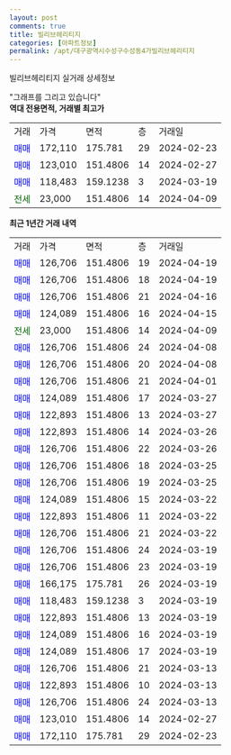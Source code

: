 ```yaml
---
layout: post
comments: true
title: 빌리브헤리티지
categories: [아파트정보]
permalink: /apt/대구광역시수성구수성동4가빌리브헤리티지
---
```


빌리브헤리티지 실거래 상세정보

<script type="text/javascript">
  google.charts.load('current', {'packages':['line', 'corechart']});
  google.charts.setOnLoadCallback(drawChart);

  function drawChart() {
    var data = new google.visualization.DataTable();
    data.addColumn('date', '거래일');
    data.addColumn('number', "매매");
    data.addColumn('number', "전세");
    data.addColumn('number', "전매");

    data.addRows([[new Date(Date.parse("2024-04-19")), 126706, null, null], [new Date(Date.parse("2024-04-19")), 126706, null, null], [new Date(Date.parse("2024-04-16")), 126706, null, null], [new Date(Date.parse("2024-04-15")), 124089, null, null], [new Date(Date.parse("2024-04-09")), null, 23000, null], [new Date(Date.parse("2024-04-08")), 126706, null, null], [new Date(Date.parse("2024-04-08")), 126706, null, null], [new Date(Date.parse("2024-04-01")), 126706, null, null], [new Date(Date.parse("2024-03-27")), 124089, null, null], [new Date(Date.parse("2024-03-27")), 122893, null, null], [new Date(Date.parse("2024-03-26")), 122893, null, null], [new Date(Date.parse("2024-03-26")), 126706, null, null], [new Date(Date.parse("2024-03-25")), 126706, null, null], [new Date(Date.parse("2024-03-25")), 126706, null, null], [new Date(Date.parse("2024-03-22")), 124089, null, null], [new Date(Date.parse("2024-03-22")), 122893, null, null], [new Date(Date.parse("2024-03-22")), 126706, null, null], [new Date(Date.parse("2024-03-19")), 126706, null, null], [new Date(Date.parse("2024-03-19")), 126706, null, null], [new Date(Date.parse("2024-03-19")), 166175, null, null], [new Date(Date.parse("2024-03-19")), 118483, null, null], [new Date(Date.parse("2024-03-19")), 122893, null, null], [new Date(Date.parse("2024-03-19")), 124089, null, null], [new Date(Date.parse("2024-03-19")), 124089, null, null], [new Date(Date.parse("2024-03-13")), 126706, null, null], [new Date(Date.parse("2024-03-13")), 122893, null, null], [new Date(Date.parse("2024-03-13")), 126706, null, null], [new Date(Date.parse("2024-02-27")), 123010, null, null], [new Date(Date.parse("2024-02-23")), 172110, null, null]]);

    var options = {
      hAxis: {
        format: 'yyyy/MM/dd'
      },    
      lineWidth: 0,
      pointsVisible: true,    
      title: '최근 1년간 유형별 실거래가 분포',
      legend: { position: 'bottom' }
    };

    var formatter = new google.visualization.NumberFormat({pattern:'###,###'} );
    formatter.format(data, 1);
    formatter.format(data, 2);
    
    setTimeout(function() {
        var chart = new google.visualization.LineChart(document.getElementById('columnchart_material'));
        chart.draw(data, (options));
        document.getElementById('loading').style.display = 'none';
    }, 200);
  }
</script>


<div id="loading" style="z-index:20; display: block; margin-left: 0px">"그래프를 그리고 있습니다"</div>
<div id="columnchart_material" style="width: 95%; margin-left: 0px; display: block"></div>
<!-- contents start -->
<b>역대 전용면적, 거래별 최고가</b>
<table class="sortable">
    <tr>
      <td>거래</td>
      <td>가격</td>
      <td>면적</td>
      <td>층</td>
      <td>거래일</td>
    </tr>
        <tr>
          <td><a style="color: blue">매매</a></td>
          <td>172,110</td>
          <td>175.781</td>
          <td>29</td>
          <td>2024-02-23</td>
        </tr>            <tr>
          <td><a style="color: blue">매매</a></td>
          <td>123,010</td>
          <td>151.4806</td>
          <td>14</td>
          <td>2024-02-27</td>
        </tr>            <tr>
          <td><a style="color: blue">매매</a></td>
          <td>118,483</td>
          <td>159.1238</td>
          <td>3</td>
          <td>2024-03-19</td>
        </tr>        
        <tr>
              <td><a style="color: darkgreen">전세</a></td>
              <td>23,000</td>
              <td>151.4806</td>
              <td>14</td>
              <td>2024-04-09</td>
            </tr>        
    
</table>

<b>최근 1년간 거래 내역</b>

<table class="sortable">
    <tr>
      <td>거래</td>
      <td>가격</td>
      <td>면적</td>
      <td>층</td>
      <td>거래일</td>
    </tr>
    <tr>
      <td><a style="color: blue">매매</a></td>
      <td>126,706</td>
      <td>151.4806</td>
      <td>19</td>
      <td>2024-04-19</td>
    </tr>          <tr>
      <td><a style="color: blue">매매</a></td>
      <td>126,706</td>
      <td>151.4806</td>
      <td>18</td>
      <td>2024-04-19</td>
    </tr>          <tr>
      <td><a style="color: blue">매매</a></td>
      <td>126,706</td>
      <td>151.4806</td>
      <td>21</td>
      <td>2024-04-16</td>
    </tr>          <tr>
      <td><a style="color: blue">매매</a></td>
      <td>124,089</td>
      <td>151.4806</td>
      <td>16</td>
      <td>2024-04-15</td>
    </tr>          <tr>
      <td><a style="color: darkgreen">전세</a></td>
      <td>23,000</td>
      <td>151.4806</td>
      <td>14</td>
      <td>2024-04-09</td>
    </tr>          <tr>
      <td><a style="color: blue">매매</a></td>
      <td>126,706</td>
      <td>151.4806</td>
      <td>24</td>
      <td>2024-04-08</td>
    </tr>          <tr>
      <td><a style="color: blue">매매</a></td>
      <td>126,706</td>
      <td>151.4806</td>
      <td>20</td>
      <td>2024-04-08</td>
    </tr>          <tr>
      <td><a style="color: blue">매매</a></td>
      <td>126,706</td>
      <td>151.4806</td>
      <td>21</td>
      <td>2024-04-01</td>
    </tr>          <tr>
      <td><a style="color: blue">매매</a></td>
      <td>124,089</td>
      <td>151.4806</td>
      <td>17</td>
      <td>2024-03-27</td>
    </tr>          <tr>
      <td><a style="color: blue">매매</a></td>
      <td>122,893</td>
      <td>151.4806</td>
      <td>13</td>
      <td>2024-03-27</td>
    </tr>          <tr>
      <td><a style="color: blue">매매</a></td>
      <td>122,893</td>
      <td>151.4806</td>
      <td>14</td>
      <td>2024-03-26</td>
    </tr>          <tr>
      <td><a style="color: blue">매매</a></td>
      <td>126,706</td>
      <td>151.4806</td>
      <td>22</td>
      <td>2024-03-26</td>
    </tr>          <tr>
      <td><a style="color: blue">매매</a></td>
      <td>126,706</td>
      <td>151.4806</td>
      <td>18</td>
      <td>2024-03-25</td>
    </tr>          <tr>
      <td><a style="color: blue">매매</a></td>
      <td>126,706</td>
      <td>151.4806</td>
      <td>19</td>
      <td>2024-03-25</td>
    </tr>          <tr>
      <td><a style="color: blue">매매</a></td>
      <td>124,089</td>
      <td>151.4806</td>
      <td>15</td>
      <td>2024-03-22</td>
    </tr>          <tr>
      <td><a style="color: blue">매매</a></td>
      <td>122,893</td>
      <td>151.4806</td>
      <td>11</td>
      <td>2024-03-22</td>
    </tr>          <tr>
      <td><a style="color: blue">매매</a></td>
      <td>126,706</td>
      <td>151.4806</td>
      <td>21</td>
      <td>2024-03-22</td>
    </tr>          <tr>
      <td><a style="color: blue">매매</a></td>
      <td>126,706</td>
      <td>151.4806</td>
      <td>24</td>
      <td>2024-03-19</td>
    </tr>          <tr>
      <td><a style="color: blue">매매</a></td>
      <td>126,706</td>
      <td>151.4806</td>
      <td>23</td>
      <td>2024-03-19</td>
    </tr>          <tr>
      <td><a style="color: blue">매매</a></td>
      <td>166,175</td>
      <td>175.781</td>
      <td>26</td>
      <td>2024-03-19</td>
    </tr>          <tr>
      <td><a style="color: blue">매매</a></td>
      <td>118,483</td>
      <td>159.1238</td>
      <td>3</td>
      <td>2024-03-19</td>
    </tr>          <tr>
      <td><a style="color: blue">매매</a></td>
      <td>122,893</td>
      <td>151.4806</td>
      <td>13</td>
      <td>2024-03-19</td>
    </tr>          <tr>
      <td><a style="color: blue">매매</a></td>
      <td>124,089</td>
      <td>151.4806</td>
      <td>16</td>
      <td>2024-03-19</td>
    </tr>          <tr>
      <td><a style="color: blue">매매</a></td>
      <td>124,089</td>
      <td>151.4806</td>
      <td>17</td>
      <td>2024-03-19</td>
    </tr>          <tr>
      <td><a style="color: blue">매매</a></td>
      <td>126,706</td>
      <td>151.4806</td>
      <td>21</td>
      <td>2024-03-13</td>
    </tr>          <tr>
      <td><a style="color: blue">매매</a></td>
      <td>122,893</td>
      <td>151.4806</td>
      <td>10</td>
      <td>2024-03-13</td>
    </tr>          <tr>
      <td><a style="color: blue">매매</a></td>
      <td>126,706</td>
      <td>151.4806</td>
      <td>24</td>
      <td>2024-03-13</td>
    </tr>          <tr>
      <td><a style="color: blue">매매</a></td>
      <td>123,010</td>
      <td>151.4806</td>
      <td>14</td>
      <td>2024-02-27</td>
    </tr>          <tr>
      <td><a style="color: blue">매매</a></td>
      <td>172,110</td>
      <td>175.781</td>
      <td>29</td>
      <td>2024-02-23</td>
    </tr>      </table>
<!-- contents end -->    

